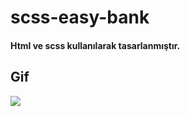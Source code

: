 # scss-easy-bank

#### Html ve scss kullanılarak tasarlanmıştır.

## Gif

![](images/scss-easybank.gif)